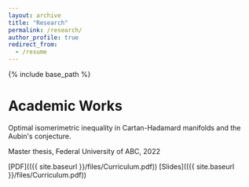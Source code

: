 ```yaml
---
layout: archive
title: "Research"
permalink: /research/
author_profile: true
redirect_from:
  - /resume
---
```


{% include base_path %}

# Academic Works

Optimal isomerimetric inequality in Cartan-Hadamard manifolds and the Aubin's conjecture. 

Master thesis, Federal University of ABC, 2022

[PDF](({{ site.baseurl }}/files/Curriculum.pdf)) [Slides](({{ site.baseurl }}/files/Curriculum.pdf))

